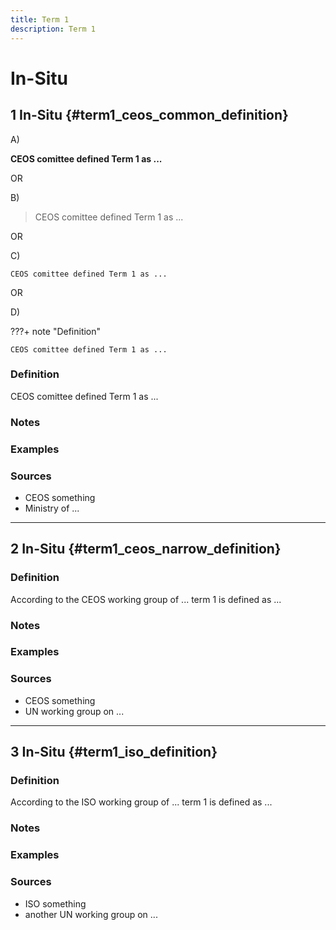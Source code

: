 ```yaml
---
title: Term 1
description: Term 1
---
```


# In-Situ

## 1 In-Situ {#term1_ceos_common_definition}

A)

**CEOS comittee defined Term 1 as ...**

OR 

B)

> CEOS comittee defined Term 1 as ...

OR 

C) 

`CEOS comittee defined Term 1 as ...`

OR 

D)

???+ note "Definition"

    CEOS comittee defined Term 1 as ...


### Definition
CEOS comittee defined Term 1 as ...


### Notes 

### Examples 

### Sources
- CEOS something
- Ministry of ...

___

## 2 In-Situ {#term1_ceos_narrow_definition}

### Definition
According to the CEOS working group of ... term 1 is defined as ...

### Notes 

### Examples 

### Sources
- CEOS something
- UN working group on ...

___

## 3 In-Situ {#term1_iso_definition}

### Definition
According to the ISO working group of ... term 1 is defined as ...

### Notes 

### Examples 

### Sources
- ISO something
- another UN working group on ...
